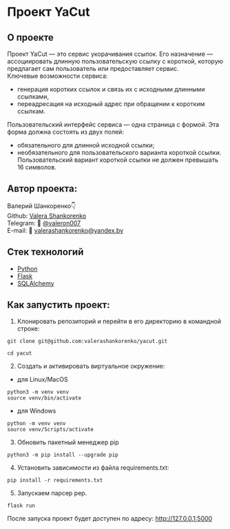 # Проект YaCut

## О проекте

Проект YaCut — это сервис укорачивания ссылок. Его назначение — ассоциировать длинную пользовательскую ссылку с короткой, которую предлагает сам пользователь или предоставляет сервис.<br/>
Ключевые возможности сервиса:
- генерация коротких ссылок и связь их с исходными длинными ссылками,
- переадресация на исходный адрес при обращении к коротким ссылкам.  

Пользовательский интерфейс сервиса — одна страница с формой. Эта форма должна состоять из двух полей:
- обязательного для длинной исходной ссылки;
- необязательного для пользовательского варианта короткой ссылки.
Пользовательский вариант короткой ссылки не должен превышать 16 символов.

## Автор проекта:
Валерий Шанкоренко👇<br/>
Github: [Valera Shankorenko](https://github.com/valerashankorenko)<br/>
Telegram: 📱 [@valeron007](https://t.me/valeron007)<br/>
E-mail: 📧 valerashankorenko@yandex.by<br/>

## Стек технологий
- [Python](https://www.python.org/)
- [Flask](https://flask.palletsprojects.com/en/3.0.x/)
- [SQLAlchemy](https://www.sqlalchemy.org/)

## Как запустить проект:
1. Клонировать репозиторий и перейти в его директорию в командной строке:
```shell
git clone git@github.com:valerashankorenko/yacut.git
```
```shell
cd yacut
```
2. Cоздать и активировать виртуальное окружение:
 - для Linux/MacOS
```shell
python3 -m venv venv
source venv/bin/activate
```
- для Windows
```shell
python -m venv venv
source venv/Scripts/activate
```
3. Обновить пакетный менеджер pip
```shell
python3 -m pip install --upgrade pip
```
4. Установить зависимости из файла requirements.txt:
```shell
pip install -r requirements.txt
```
5. Запускаем парсер pep.
```shell
flask run
```

После запуска проект будет доступен по адресу: http://127.0.0.1:5000
